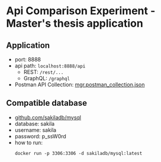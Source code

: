 # Api Comparison Experiment - Master's thesis application

## Application

* port: 8888
* api path: `localhost:8888/api`
  * REST: `/rest/...`
  * GraphQL: `/graphql`
* Postman API Collection: [mgr.postman_collection.json](src/main/resources/mgr.postman_collection.json)

## Compatible database

* [github.com/sakiladb/mysql](https://github.com/sakiladb/mysql)
* database: sakila
* username: sakila
* password: p_ssW0rd
* how to run:
    ```shell
  docker run -p 3306:3306 -d sakiladb/mysql:latest
    ```


